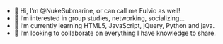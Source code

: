 - 👋 Hi, I’m @NukeSubmarine, or can call me Fulvio as well!
- 👀 I’m interested in group studies, networking, socializing...
- 🌱 I’m currently learning HTML5, JavaScript, jQuery, Python and java.
- 💞️ I’m looking to collaborate on everything I have knowledge to share.


<!---
NukeSubmarine/NukeSubmarine is a ✨ special ✨ repository because its `README.md` (this file) appears on your GitHub profile.
You can click the Preview link to take a look at your changes.
--->
